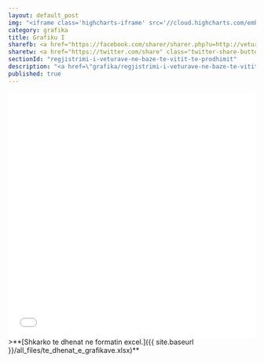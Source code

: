 ```yaml
---
layout: default_post
img: "<iframe class='highcharts-iframe' src='//cloud.highcharts.com/embed/eqejez' style='border: 0; width: 100%; height: 400px'>&nbsp;</iframe>"
category: grafika
title: Grafiku I
sharefb: <a href="https://facebook.com/sharer/sharer.php?u=http://veturat.institutigap.org/grafika/regjistrimi-i-veturave-ne-baze-te-vitit-te-prodhimit.html" target="_blank"><i class="fa fa-facebook "> &nbsp;| Share on facebook</i> </a> 
sharetw: <a href="https://twitter.com/share" class="twitter-share-button" data-url="http://veturat.institutigap.org/grafika/regjistrimi-i-veturave-ne-baze-te-vitit-te-prodhimit.html" data-text="Regjistrimi i veturave në bazë të vitit të prodhimit" data-via="institutiGAP" data-hashtags="EkonomiaEVeturave">Tweet</a>
sectionId: "regjistrimi-i-veturave-ne-baze-te-vitit-te-prodhimit"
description: "<a href=\"grafika/regjistrimi-i-veturave-ne-baze-te-vitit-te-prodhimit.html\">Ky grafikon </a> paraqet regjistrimin e veturave në bazë të vitit të prodhimit.<br><br> Burimi: Ministria e Punëve të Brendshme"
published: true
---
```



<iframe class="highcharts-iframe" src="//cloud.highcharts.com/embed/eqejez" style="background-color: #f8f8f8; border: 0; width: 100%; height: 500px">&nbsp;</iframe>
>**[Shkarko te dhenat ne formatin excel.]({{ site.baseurl }}/all_files/te_dhenat_e_grafikave.xlsx)**
